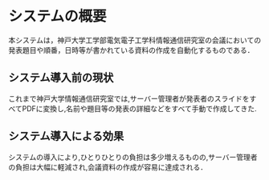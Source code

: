 # システムの概要

本システムは，神戸大学工学部電気電子工学科情報通信研究室の会議においての発表題目や順番，日時等が書かれている資料の作成を自動化するものである．

## システム導入前の現状
これまで神戸大学情報通信研究室では,サーバー管理者が発表者のスライドをすべてPDFに変換し,名前や題目等の発表の詳細などをすべて手動で作成してきた.

## システム導入による効果
システムの導入により,ひとりひとりの負担は多少増えるものの,サーバー管理者の負担は大幅に軽減され,会議資料の作成が容易に達成される．